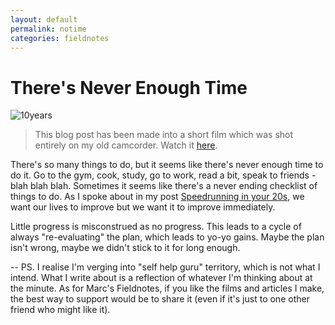 ```yaml
---
layout: default
permalink: notime
categories: fieldnotes
---
```


# There's Never Enough Time

![10years](/assets/no-time-cover.png)

> This blog post has been made into a short film which was shot entirely on my old camcorder. Watch it [here](https://www.youtube.com/watch?v=uq06JJG6YeU).

There's so many things to do, but it seems like there's never enough time to do it.
Go to the gym, cook, study, go to work, read a bit, speak to friends - blah blah blah. 
Sometimes it seems like there's a never ending checklist of things to do.
As I spoke about in my post [Speedrunning in your 20s](/speedrunning), we want our lives to improve but we want it to improve immediately.

Little progress is misconstrued as no progress. 
This leads to a cycle of always "re-evaluating" the plan, which leads to yo-yo gains. 
Maybe the plan isn't wrong, maybe we didn't stick to it for long enough.  

--
PS. I realise I'm verging into "self help guru" territory, which is not what I intend. 
What I write about is a reflection of whatever I'm thinking about at the minute. 
As for Marc's Fieldnotes, if you like the films and articles I make, the best way to support would be to share it (even if it's just to one other friend who might like it).